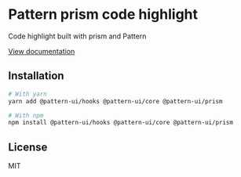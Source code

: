 # Pattern prism code highlight

Code highlight built with prism and Pattern

[View documentation](https://pattern.icu/)

## Installation

```sh
# With yarn
yarn add @pattern-ui/hooks @pattern-ui/core @pattern-ui/prism

# With npm
npm install @pattern-ui/hooks @pattern-ui/core @pattern-ui/prism
```

## License

MIT
